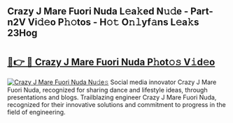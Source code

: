 ## Crazy J Mare Fuori Nuda L𝚎a𝚔ed N𝚞𝚍e - Part-n2V Vi𝚍𝚎o P𝚑𝚘tos - H𝚘𝚝 O𝚗𝚕yf𝚊ns L𝚎a𝚔s 23Hog

# <h2><a href="http://kfbimtg.oniu.top/?m=Crazy+J+Mare+Fuori+Nuda">🔗👉 🔴 Crazy J Mare Fuori Nuda P𝚑ot𝚘𝚜 V𝚒d𝚎o</a></h2>

[![Crazy J Mare Fuori Nuda Nu𝚍e𝚜](https://i.imgur.com/0qMVB7G.gif)](http://kfbimtg.oniu.top/?m=Crazy+J+Mare+Fuori+Nuda)
Social media innovator Crazy J Mare Fuori Nuda, recognized for sharing dance and lifestyle ideas, through presentations and blogs. Trailblazing engineer Crazy J Mare Fuori Nuda, recognized for their innovative solutions and commitment to progress in the field of engineering.  
